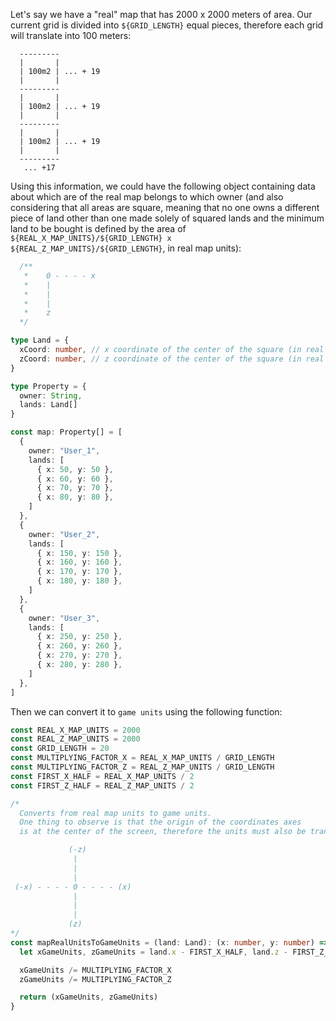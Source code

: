 Let's say we have a "real" map that has 2000 x 2000 meters of area.
Our current grid is divided into `${GRID_LENGTH}` equal pieces, therefore each grid will translate into 100 meters:

```
  ---------
  |       |
  | 100m2 | ... + 19
  |       |
  ---------
  |       |
  | 100m2 | ... + 19
  |       |
  ---------
  |       |
  | 100m2 | ... + 19
  |       |
  ---------
   ... +17
```

Using this information, we could have the following object containing data about which are of the real map belongs to which owner (and
also considering that all areas are square, meaning that no one owns a different piece of land other than one made solely of squared lands
and the minimum land to be bought is defined by the area of `${REAL_X_MAP_UNITS}/${GRID_LENGTH} x ${REAL_Z_MAP_UNITS}/${GRID_LENGTH}`, in real map units):

```ts
  /**
   *    0 - - - - x
   *    |
   *    |
   *    |
   *    z
  */

type Land = {  
  xCoord: number, // x coordinate of the center of the square (in real map units)
  zCoord: number, // z coordinate of the center of the square (in real map units)
}

type Property = {
  owner: String,
  lands: Land[]
}

const map: Property[] = [
  {
    owner: "User_1",
    lands: [
      { x: 50, y: 50 },
      { x: 60, y: 60 },
      { x: 70, y: 70 },
      { x: 80, y: 80 },
    ]
  },
  {
    owner: "User_2",
    lands: [
      { x: 150, y: 150 },
      { x: 160, y: 160 },
      { x: 170, y: 170 },
      { x: 180, y: 180 },
    ]
  },
  {
    owner: "User_3",
    lands: [
      { x: 250, y: 250 },
      { x: 260, y: 260 },
      { x: 270, y: 270 },
      { x: 280, y: 280 },
    ]
  },
]
```

Then we can convert it to `game units` using the following function:

```ts
const REAL_X_MAP_UNITS = 2000
const REAL_Z_MAP_UNITS = 2000
const GRID_LENGTH = 20
const MULTIPLYING_FACTOR_X = REAL_X_MAP_UNITS / GRID_LENGTH
const MULTIPLYING_FACTOR_Z = REAL_Z_MAP_UNITS / GRID_LENGTH
const FIRST_X_HALF = REAL_X_MAP_UNITS / 2
const FIRST_Z_HALF = REAL_Z_MAP_UNITS / 2

/*
  Converts from real map units to game units.
  One thing to observe is that the origin of the coordinates axes
  is at the center of the screen, therefore the units must also be translated.

             (-z)
              |
              |
              |        
 (-x) - - - - 0 - - - - (x)
              |
              |
              |
             (z)
*/
const mapRealUnitsToGameUnits = (land: Land): (x: number, y: number) => {
  let xGameUnits, zGameUnits = land.x - FIRST_X_HALF, land.z - FIRST_Z_HALF 

  xGameUnits /= MULTIPLYING_FACTOR_X
  zGameUnits /= MULTIPLYING_FACTOR_Z

  return (xGameUnits, zGameUnits)  
}

```